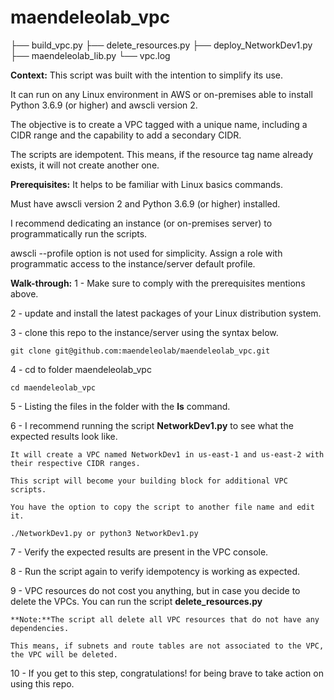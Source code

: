 # maendeleolab_vpc

├── build_vpc.py
├── delete_resources.py
├── deploy_NetworkDev1.py
├── maendeleolab_lib.py
└── vpc.log


**Context:**
This script was built with the intention to simplify its use. 

It can run on any Linux environment in AWS or on-premises able to install Python 3.6.9 (or higher) and awscli version 2.

The objective is to create a VPC tagged with a unique name, including a CIDR range and the capability to add a secondary CIDR.

The scripts are idempotent. This means, if the resource tag name already exists, it will not create another one.

**Prerequisites:**
It helps to be familiar with Linux basics commands.

Must have awscli version 2 and Python 3.6.9 (or higher) installed.

I recommend dedicating an instance (or on-premises server) to programmatically run the scripts.  

awscli --profile option is not used for simplicity. Assign a role with programmatic access to the instance/server default profile.


**Walk-through:**
1 - Make sure to comply with the prerequisites mentions above.

2 - update and install the latest packages of your Linux distribution system.

3 - clone this repo to the instance/server using the syntax below.
```
git clone git@github.com:maendeleolab/maendeleolab_vpc.git
```

4 - cd to folder maendeleolab_vpc
```
cd maendeleolab_vpc
```

5 - Listing the files in the folder with the **ls** command.

6 - I recommend running the script **NetworkDev1.py** to see what the expected results look like. 

	It will create a VPC named NetworkDev1 in us-east-1 and us-east-2 with their respective CIDR ranges.

	This script will become your building block for additional VPC scripts. 

	You have the option to copy the script to another file name and edit it.
```
./NetworkDev1.py or python3 NetworkDev1.py
```

7 - Verify the expected results are present in the VPC console. 

8 - Run the script again to verify idempotency is working as expected. 

9 - VPC resources do not cost you anything, but in case you decide to delete the VPCs. You can run the script **delete_resources.py**
	
	**Note:**The script all delete all VPC resources that do not have any dependencies. 
	
	This means, if subnets and route tables are not associated to the VPC, the VPC will be deleted. 


10 - If you get to this step, congratulations! for being brave to take action on using this repo. 

	
